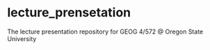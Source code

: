# lecture_prensetation
The lecture presentation repository for GEOG 4/572 @ Oregon State University
